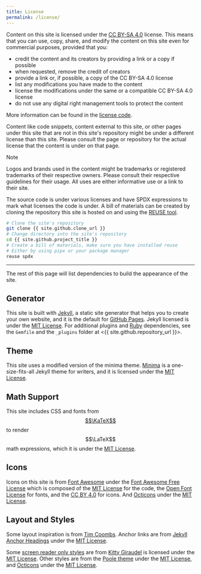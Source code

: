 ```yaml
---
title: License
permalink: /license/
---
```


Content on this site is licensed under the
[CC BY-SA 4.0](https://creativecommons.org/licenses/by-sa/4.0) license. This
means that you can use, copy, share, and modify the content on this site even
for commercial purposes, provided that you:

- credit the content and its creators by providing a link or a copy if possible
- when requested, remove the credit of creators
- provide a link or, if possible, a copy of the CC BY-SA 4.0 license
- list any modifications you have made to the content
- license the modifications under the same or a compatible CC BY-SA 4.0 license
- do not use any digital right management tools to protect the content

More information can be found in the
[license code](https://creativecommons.org/licenses/by-sa/4.0/legalcode).

Content like code snippets, content external to this site, or other pages under
this site that are not in this site's repository might be under a different
license than this site. Please consult the page or repository for the actual
license that the content is under on that page.

> [!NOTE]
> Logos and brands used in the content might be trademarks or registered
> trademarks of their respective owners. Please consult their respective
> guidelines for their usage. All uses are either informative use or a link
> to their site.

The source code is under various licenses and have SPDX expressions to mark
what licenses the code is under. A bill of materials can be created by cloning
the repository this site is hosted on and using the
[REUSE tool](https://reuse.software).

```bash
# Clone the site's repository
git clone {{ site.github.clone_url }}
# Change directory into the site's repository
cd {{ site.github.project_title }}
# Create a bill of materials, make sure you have installed reuse
# Either by using pipx or your package manager
reuse spdx
```

---

The rest of this page will list dependencies to build the appearance of the
site.

## Generator

<!-- LTeX: enabled=false -->
This site is built with [Jekyll](https://jekyllrb.com), a static site generator
that helps you to create your own website, and it is the default for
[GitHub Pages](https://pages.github.com). Jekyll licensed is under the
[MIT License]. For additional plugins and [Ruby](https://ruby-lang.org)
dependencies, see the `Gemfile` and the `_plugins` folder at
<{{ site.github.repository_url }}>.
<!-- LTeX: enabled=true -->

[MIT License]: https://opensource.org/license/mit

## Theme

This site uses a modified version of the minima theme.
[Minima](https://github.com/jekyll/minima) is a one-size-fits-all Jekyll theme
for writers, and it is licensed under the [MIT License].

## Math Support

This site includes CSS and fonts from [$$\KaTeX$$](https://katex.org) to render
$$\LaTeX$$ math expressions, which it is under the [MIT License].

## Icons

Icons on this site is from [Font Awesome](https://fontawesome.com) under the
[Font Awesome Free License][fafl] which is composed of the [MIT License] for the
code, the [Open Font License][ofl] for fonts, and the
[CC BY 4.0](https://creativecommons.org/licenses/by/4.0/) for icons. And
[Octicons] under the [MIT License].

[fafl]:      https://fontawesome.com/license/free
[ofl]:       https://openfontlicense.org/open-font-license-official-text/
[Octicons]:  https://primer.style/foundations/icons/

## Layout and Styles

Some layout inspiration is from [Tim Coombs](https://blog.slowb.ro/). Anchor
links are from
[Jekyll Anchor Headings](https://github.com/allejo/jekyll-anchor-headings) under
the [MIT License].

Some [screen reader only styles][sr-only] are from
[Kitty Giraudel](https://kittygiraudel.com/snippets/sr-only-class/) is licensed
under the [MIT License]. Other styles are from the
[Poole theme](https://github.com/poole/lanyon) under the [MIT License], and
[Octicons] under the [MIT License].

[sr-only]: https://codepen.io/ffoodd/pen/gwKeyq

